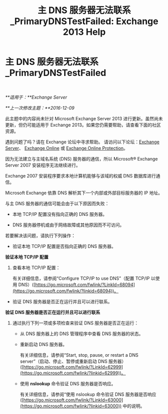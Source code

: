﻿---
title: '主 DNS 服务器无法联系_PrimaryDNSTestFailed: Exchange 2013 Help'
TOCTitle: 主 DNS 服务器无法联系_PrimaryDNSTestFailed
ms:assetid: 5b39cb64-c8f1-4fd3-843b-ecd23f99fe3a
ms:mtpsurl: https://technet.microsoft.com/zh-cn/library/ms.exch.setupreadiness.primarydnstestfailed(v=EXCHG.150)
ms:contentKeyID: 50490639
ms.date: 01/11/2018
mtps_version: v=EXCHG.150
ms.translationtype: HT
---

# 主 DNS 服务器无法联系\_PrimaryDNSTestFailed

 

_**适用于：**Exchange Server_

_**上一次修改主题：**2016-12-09_

此主题中的内容尚未针对 Microsoft Exchange Server 2013 进行更新。虽然尚未更新，但仍可能适用于 Exchange 2013。如果您仍需要帮助，请查看下面的社区资源。

遇到问题了吗？请在 Exchange 论坛中寻求帮助。 请访问以下论坛：[Exchange Server](https://go.microsoft.com/fwlink/p/?linkid=60612)、 [Exchange Online](https://go.microsoft.com/fwlink/p/?linkid=267542) 或 [Exchange Online Protection](https://go.microsoft.com/fwlink/p/?linkid=285351)。

因为无法建立与主域名系统 (DNS) 服务器的通信，所以 Microsoft® Exchange Server 2007 安装程序无法继续进行。

Exchange 2007 安装程序要求本地计算机能够与该域的权威 DNS 数据库进行通信。

Microsoft Exchange 依靠 DNS 解析其下一个内部或外部目标服务器的 IP 地址。

与主 DNS 服务器的通信可能会由于以下原因而失败：

  - 本地 TCP/IP 配置没有指向正确的 DNS 服务器。

  - DNS 服务器停机或由于网络故障或其他原因而不可访问。

若要解决该问题，请执行下列操作：

  - 验证本地 TCP/IP 配置是否指向正确的 DNS 服务器。

**验证本地 TCP/IP 配置**

1.  查看本地 TCP/IP 配置：
    
    有关详细信息，请参阅“Configure TCP/IP to use DNS”（配置 TCP/IP 以使用 DNS）([https://go.microsoft.com/fwlink/?LinkId=68094](https://go.microsoft.com/fwlink/?linkid=68094))。

<!-- end list -->

  - 验证 DNS 服务器是否正在运行并且可以进行联系。

**验证 DNS 服务器是否正在运行并且可以进行联系**

1.  通过执行下列一项或多项检查来验证 DNS 服务器是否正在运行：
    
      - 从 DNS 服务器上的 DNS 管理程序中查看 DNS 服务器的状态。
    
      - 重新启动 DNS 服务器。
        
        有关详细信息，请参阅“Start, stop, pause, or restart a DNS server”（启动、停止、暂停或重新启动 DNS 服务器）([https://go.microsoft.com/fwlink/?LinkId=62999](https://go.microsoft.com/fwlink/?linkid=62999))。
    
      - 使用 **nslookup** 命令验证 DNS 服务器是否响应。
        
        有关详细信息，请参阅“使用 nslookup 命令验证 DNS 服务器是否响应([https://go.microsoft.com/fwlink/?LinkId=63000](https://go.microsoft.com/fwlink/?linkid=63000)) 中的说明。

